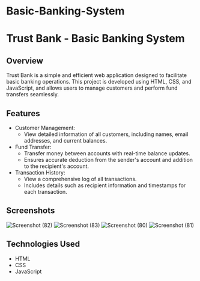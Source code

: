 # Basic-Banking-System
# Trust Bank - Basic Banking System

## Overview
Trust Bank is a simple and efficient web application designed to facilitate basic banking operations. This project is developed using HTML, CSS, and JavaScript, and allows users to manage customers and perform fund transfers seamlessly.

## Features
- Customer Management:
  - View detailed information of all customers, including names, email addresses, and current balances.
- Fund Transfer:
  - Transfer money between accounts with real-time balance updates.
  - Ensures accurate deduction from the sender's account and addition to the recipient's account.
- Transaction History:
  - View a comprehensive log of all transactions.
  - Includes details such as recipient information and timestamps for each transaction.

## Screenshots

![Screenshot (82)](https://github.com/user-attachments/assets/6c0a2519-1406-4ade-aee3-9dc460891de5)
![Screenshot (83)](https://github.com/user-attachments/assets/e2fe03a2-396e-40dc-8264-d0dee236e197)
![Screenshot (80)](https://github.com/user-attachments/assets/6f9c30af-bc63-48f4-9007-557b97610b49)
![Screenshot (81)](https://github.com/user-attachments/assets/88412fc7-0a19-40f1-a8da-e8c8f4e7e5b8)


## Technologies Used
- HTML
- CSS
- JavaScript
